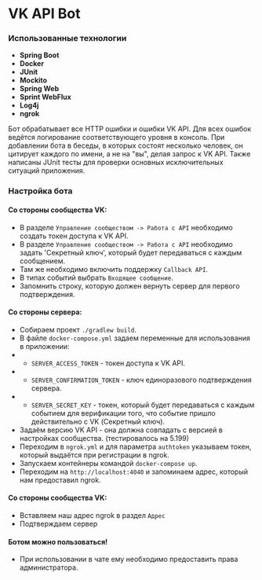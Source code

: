 # VK API Bot

### Использованные технологии
* **Spring Boot**
* **Docker**
* **JUnit**
* **Mockito**
* **Spring Web**
* **Sprint WebFlux**
* **Log4j**
* **ngrok**

Бот обрабатывает все HTTP ошибки и ошибки VK API. Для всех ошибок ведётся логирование соответствующего уровня в консоль.
При добавлении бота в беседы, в которых состоят несколько человек, он цитирует каждого по имени, а не на "вы", делая запрос к VK API.
Также написаны JUnit тесты для проверки основных исключительных ситуаций приложения.

### Настройка бота

#### Со стороны сообщества VK:
* В разделе `Управление сообществом -> Работа с API` необходимо создать токен доступа к VK API.
* В разделе `Управление сообществом -> Работа с API` необходимо задать 'Секретный ключ', который будет передаваться с каждым сообщением.
* Там же необходимо включить поддержку `Callback API`.
* В типах событий выбрать `Входящее сообщение`.
* Запомнить строку, которую должен вернуть сервер для первого подтверждения.

#### Со стороны сервера:
* Собираем проект `./gradlew build`.
* В файле `docker-compose.yml` задаем переменные для использования в приложении:
* * `SERVER_ACCESS_TOKEN` - токен доступа к VK API.
* * `SERVER_CONFIRMATION_TOKEN` - ключ единоразового подтверждения сервера.
* * `SERVER_SECRET_KEY` - токен, который будет передаваться с каждым событием для верификации того, что событие пришло действительно с VK (Секретный ключ).
* Задаём версию VK API - она должна совпадать с версией в настройках сообщества. (тестировалось на 5.199)
* Переходим в `ngrok.yml` и для параметра `authtoken` указываем токен, который выдаётся при регистрации в ngrok.
* Запускаем контейнеры командой `docker-compose up`.
* Переходим на `http://localhost:4040` и запоминаем адрес, который нам предоставил ngrok. 

#### Со стороны сообщества VK:
* Вставляем наш адрес ngrok в раздел `Адрес`
* Подтверждаем сервер

#### Ботом можно пользоваться!
* При использовании в чате ему необходимо предоставить права администратора.
